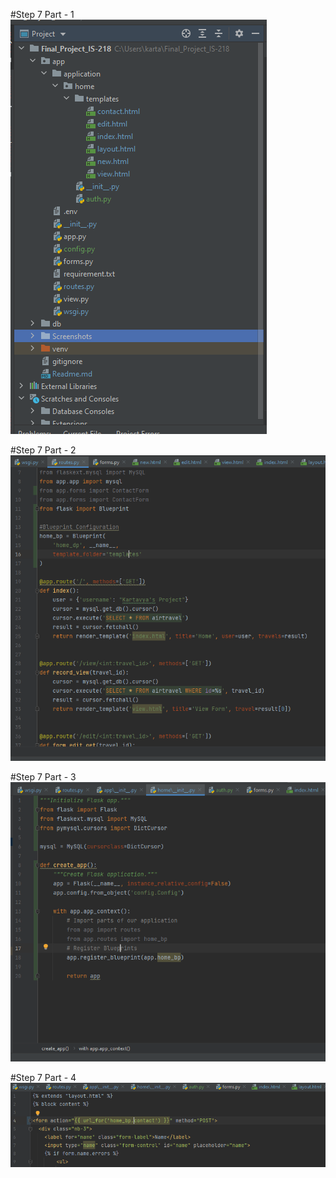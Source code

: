 #Step 7 Part - 1
![step7](Screenshots/Step-7-Part-1-01.PNG) 

#Step 7 Part - 2
![step7](Screenshots/Step-7-Part-2.PNG) 

#Step 7 Part - 3
![step7](Screenshots/Step-7-Part-3-01.PNG) 

#Step 7 Part - 4
![step7](Screenshots/Step-7-Part-4.PNG) 